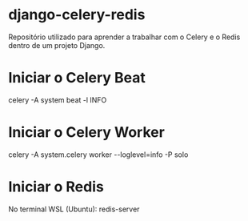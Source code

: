 # django-celery-redis

Repositório utilizado para aprender a trabalhar com o Celery e o Redis dentro de um projeto Django.

# Iniciar o Celery Beat

celery -A system beat -l INFO

# Iniciar o Celery Worker

celery -A system.celery worker --loglevel=info -P solo

# Iniciar o Redis

No terminal WSL (Ubuntu): redis-server
